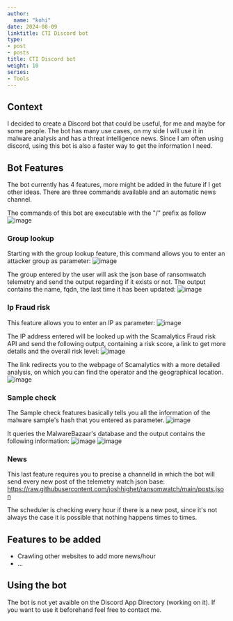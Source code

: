 ```yaml
---
author:
  name: "kohi"
date: 2024-08-09
linktitle: CTI Discord bot
type:
- post
- posts
title: CTI Discord bot
weight: 10
series:
- Tools
---
```


## Context

I decided to create a Discord bot that could be useful, for me and maybe for some people. The bot has many use cases, on my side I will use it in malware analysis and has
a threat intelligence news.
Since I am often using discord, using this bot is also a faster way to get the information I need.

## Bot Features

The bot currently has 4 features, more might be added in the future if I get other ideas.
There are three commands available and an automatic news channel.

The commands of this bot are executable with the "/" prefix as follow
![image](/images/bot1.png)

### Group lookup

Starting with the group lookup feature, this command allows you to enter an attacker group as parameter:
![image](/images/bot2.png)

The group entered by the user will ask the json base of ransomwatch telemetry and send the output regarding if it exists or not.
The output contains the name, fqdn, the last time it has been updated:
![image](/images/bot3.png)

### Ip Fraud risk

This feature allows you to enter an IP as parameter:
![image](/images/bot4.png)

The IP address entered will be looked up with the Scamalytics Fraud risk API and send the following output, containing a risk score, a link to get more details and the overall risk level:
![image](/images/bot5.png)

The link redirects you to the webpage of Scamalytics with a more detailed analysis, on which you can find the operator and the geographical location.
![image](/images/bot6.png)

### Sample check

The Sample check features basically tells you all the information of the malware sample's hash that you entered as parameter.
![image](/images/bot7.png)

It queries the MalwareBazaar's database and the output contains the following information:
![image](/images/bot8.png)
![image](/images/bot9.png)

### News

This last feature requires you to precise a channelId in which the bot will send every new post of the telemetry watch json base: https://raw.githubusercontent.com/joshhighet/ransomwatch/main/posts.json 

The scheduler is checking every hour if there is a new post, since it's not always the case it is possible that nothing happens times to times.

## Features to be added

- Crawling other websites to add more news/hour
- ...

## Using the bot

The bot is not yet avaible on the Discord App Directory (working on it). If you want to use it beforehand feel free to contact me.
